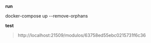 
**run**

docker-compose up --remove-orphans

**test**

> http://localhost:21509/modulos/63758ed55ebc0215731f6c36


